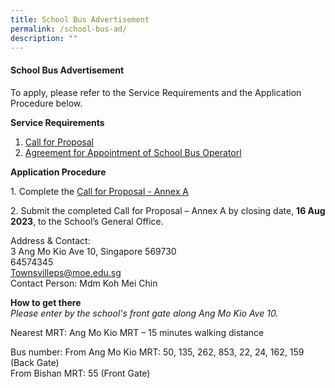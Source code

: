 ```yaml
---
title: School Bus Advertisement
permalink: /school-bus-ad/
description: ""
---
```

#### School Bus Advertisement

To apply, please refer to the Service Requirements and the Application Procedure below.

**Service Requirements**

1. <a href="https://drive.google.com/file/d/1r0dJgIsyF-k-vYTqJfMcOz_45cSbwImv/view?usp=drive_link">Call for Proposal</a>
2. <a href="https://drive.google.com/file/d/11entn9AfGKSKh3jP3ETINhvnG_Xfy1AH/view?usp=drive_link">Agreement for Appointment of School Bus Operatorl</a>

**Application Procedure**

1\. Complete the <a href="https://drive.google.com/file/d/1r0dJgIsyF-k-vYTqJfMcOz_45cSbwImv/view?usp=drive_link">Call for Proposal - Annex A</a>

2\. Submit the completed Call for Proposal – Annex A by closing date, **16 Aug 2023**, to the School’s General Office.

Address &amp; Contact:<br>
3 Ang Mo Kio Ave 10, Singapore 569730<br>
64574345<br>
[Townsvilleps@moe.edu.sg](mailto:Townsvilleps@moe.edu.sg)<br>
Contact Person: Mdm Koh Mei Chin

**How to get there**<br>
*Please enter by the school's front gate along Ang Mo Kio Ave 10.*

Nearest MRT: Ang Mo Kio MRT – 15 minutes walking distance

Bus number: 
From Ang Mo Kio MRT: 50, 135, 262, 853, 22, 24, 162, 159 (Back Gate)<br>
From Bishan MRT: 55 (Front Gate)

